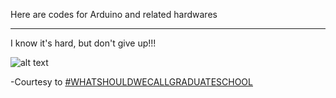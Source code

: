 Here are codes for Arduino and related hardwares

---

I know it's hard, but don't give up!!!
 
![alt text](http://s3-ec.buzzfed.com/static/2014-09/23/12/enhanced/webdr04/anigif_enhanced-10397-1411491551-1.gif "It's so confusing!")

-Courtesy to [#WHATSHOULDWECALLGRADUATESCHOOL](http://whatshouldwecallgradschool.tumblr.com/post/98322706251/how-i-feel-about-everything-in-grad-school)
